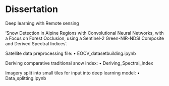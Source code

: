 # Dissertation

Deep learning with Remote sensing

‘Snow Detection in Alpine Regions with Convolutional Neural Networks, with a Focus on Forest Occlusion, using a Sentinel-2 Green-NIR-NDSI Composite and Derived Spectral Indices’.


Satellite data preprocessing file:
• EOCV_datasetbuilding.ipynb

Deriving comparative traditional snow index:
• Deriving_Spectral_Index

Imagery split into small tiles for input into deep learning model:
• Data_splitting.ipynb
